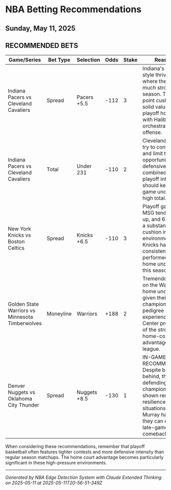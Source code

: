 # NBA Betting Recommendations
## Sunday, May 11, 2025

## RECOMMENDED BETS
| Game/Series | Bet Type | Selection | Odds | Stake | Reasoning |
|-------------|----------|-----------|------|-------|-----------|
| Indiana Pacers vs Cleveland Cavaliers | Spread | Pacers +5.5 | -112 | 3 | Indiana's uptempo style thrives at home where they've been much stronger all season. The 5.5-point cushion offers solid value for a playoff home team with Haliburton orchestrating their offense. |
| Indiana Pacers vs Cleveland Cavaliers | Total | Under 231 | -110 | 2 | Cleveland will likely try to control tempo and limit transition opportunities. Their defensive focus combined with playoff intensity should keep this game under this high total. |
| New York Knicks vs Boston Celtics | Spread | Knicks +6.5 | -110 | 3 | Playoff games at MSG tend to tighten up, and 6.5 points is a substantial cushion in a playoff environment. The Knicks have consistently performed better as home underdogs this season. |
| Golden State Warriors vs Minnesota Timberwolves | Moneyline | Warriors | +188 | 2 | Tremendous value on the Warriors as home underdogs given their championship pedigree and playoff experience. Chase Center provides one of the strongest home-court advantages in the league. |
| Denver Nuggets vs Oklahoma City Thunder | Spread | Nuggets +8.5 | -130 | 1 | IN-GAME RECOMMENDATION: Despite being behind, the defending champions have shown remarkable resilience in playoff situations. Jokic and Murray have proven they can engineer late-game comebacks. |

When considering these recommendations, remember that playoff basketball often features tighter contests and more defensive intensity than regular season matchups. The home court advantage becomes particularly significant in these high-pressure environments.

---
*Generated by NBA Edge Detection System with Claude Extended Thinking on 2025-05-11 at 2025-05-11T20-56-51-349Z*
